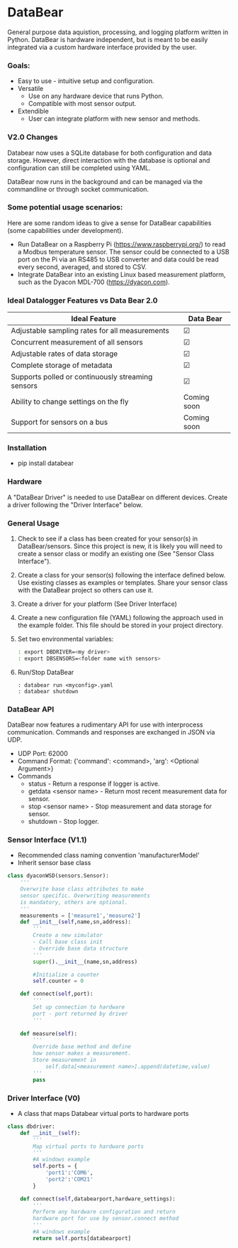 # DataBear
General purpose data aquistion, processing, and logging platform written 
in Python. DataBear is hardware independent, but is meant to be easily integrated via a custom hardware interface provided by the user.

### Goals:
* Easy to use - intuitive setup and configuration.
* Versatile
    * Use on any hardware device that runs Python.
    * Compatible with most sensor output.
* Extendible
    * User can integrate platform with new sensor and methods.

### V2.0 Changes
Databear now uses a SQLite database for both configuration and data storage.
However, direct interaction with the database is optional and configuration
can still be completed using YAML. 

DataBear now runs in the background and can be managed via the commandline or
through socket communication.

### Some potential usage scenarios:
Here are some random ideas to give a sense for DataBear capabilities (some capabilities under development).
* Run DataBear on a Raspberry Pi (https://www.raspberrypi.org/) to read a Modbus temperature sensor.  The sensor could be connected to a USB port on the Pi via an RS485 to USB converter and data could be read every second, averaged, and stored to CSV.
* Integrate DataBear into an existing Linux based measurement platform, such as the Dyacon MDL-700 (https://dyacon.com).

### Ideal Datalogger Features vs Data Bear 2.0
| Ideal Feature                                  | Data Bear       |
| -------------                                  | ---------       |
| Adjustable sampling rates for all measurements | &#9745;         |
| Concurrent measurement of all sensors          | &#9745;         |
| Adjustable rates of data storage               | &#9745;         |
| Complete storage of metadata                   | &#9745;         |
| Supports polled or continuously streaming sensors    | &#9745;         |
| Ability to change settings on the fly          | Coming soon     |
| Support for sensors on a bus                   | Coming soon     |

### Installation
* pip install databear

### Hardware
A "DataBear Driver" is needed to use DataBear on different devices.
Create a driver following the "Driver Interface" below.

### General Usage
1. Check to see if a class has been created for your sensor(s) 
 in DataBear/sensors. Since this project is new, it is likely you 
 will need to create a sensor class or modify an existing one (See "Sensor Class Interface").
2. Create a class for your sensor(s) following the interface defined below.
Use existing classes as examples or templates. Share your sensor class
with the DataBear project so others can use it.
3. Create a driver for your platform (See Driver Interface)
4. Create a new configuration file (YAML) following the approach used in the example folder. This file should be stored in your project directory.
5. Set two environmental variables:

    ```bash
    : export DBDRIVER=<my driver>
    : export DBSENSORS=<folder name with sensors>
    ```
6. Run/Stop DataBear
    ```
    : databear run <myconfig>.yaml
    : databear shutdown 

### DataBear API
DataBear now features a rudimentary API for use with interprocess communication. Commands and responses are exchanged in JSON via UDP.
* UDP Port: 62000
* Command Format: {'command': \<command\>, 'arg': \<Optional Argument\>}
* Commands
    * status - Return a response if logger is active.
    * getdata \<sensor name\> - Return most recent measurement data for sensor.
    * stop \<sensor name\> - Stop measurement and data storage for sensor.
    * shutdown - Stop logger.


### Sensor Interface (V1.1)
- Recommended class naming convention 'manufacturerModel'
- Inherit sensor base class

```python
class dyaconWSD(sensors.Sensor):
    '''
    Overwrite base class attributes to make
    sensor specific. Overwriting measurements
    is mandatory, others are optional.
    '''
    measurements = ['measure1','measure2']
    def __init__(self,name,sn,address):
        '''
        Create a new simulator
        - Call base class init
        - Override base data structure
        '''
        super().__init__(name,sn,address)

        #Initialize a counter
        self.counter = 0 

    def connect(self,port):
        '''
        Set up connection to hardware
        port - port returned by driver
        '''
    
    def measure(self):
        '''
        Override base method and define
        how sensor makes a measurement.
        Store measurement in 
            self.data[<measurement name>].append(datetime,value)
        '''
        pass
```
### Driver Interface (V0)
- A class that maps Databear virtual ports to hardware ports

```python
class dbdriver:
    def __init__(self):
        '''
        Map virtual ports to hardware ports
        '''
        #A windows example
        self.ports = {
            'port1':'COM6',
            'port2':'COM21'
        }

    def connect(self,databearport,hardware_settings):
        '''
        Perform any hardware configuration and return
        hardware port for use by sensor.connect method
        '''
        #A windows example
        return self.ports[databearport]
```




